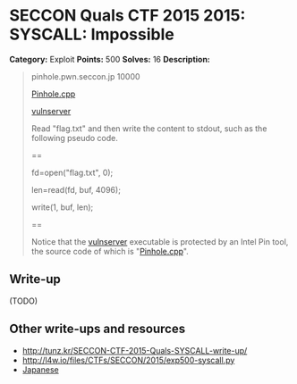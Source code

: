 # SECCON Quals CTF 2015 2015: SYSCALL: Impossible

**Category:** Exploit
**Points:** 500
**Solves:** 16
**Description:**

> pinhole.pwn.seccon.jp   10000
> 
> [Pinhole.cpp](./Pinhole.cpp)
> 
> [vulnserver](./vulnserver)
> 
> 
> Read "flag.txt" and then write the content to stdout, such as the following pseudo code.
> 
> ==
> 
> fd=open("flag.txt", 0);
> 
> len=read(fd, buf, 4096);
> 
> write(1, buf, len);
> 
> ==
> 
> 
> Notice that the [vulnserver](./vulnserver) executable is protected by an Intel Pin tool, the source code of which is "[Pinhole.cpp](./Pinhole.cpp)".


## Write-up

(TODO)

## Other write-ups and resources

* <http://tunz.kr/SECCON-CTF-2015-Quals-SYSCALL-write-up/>
* <http://l4w.io/files/CTFs/SECCON/2015/exp500-syscall.py>
* [Japanese](https://docs.google.com/document/d/1GEdzPOohsiWt8EPojNazlVPuNFZpQ9FOQxb-E7sfzSQ)
